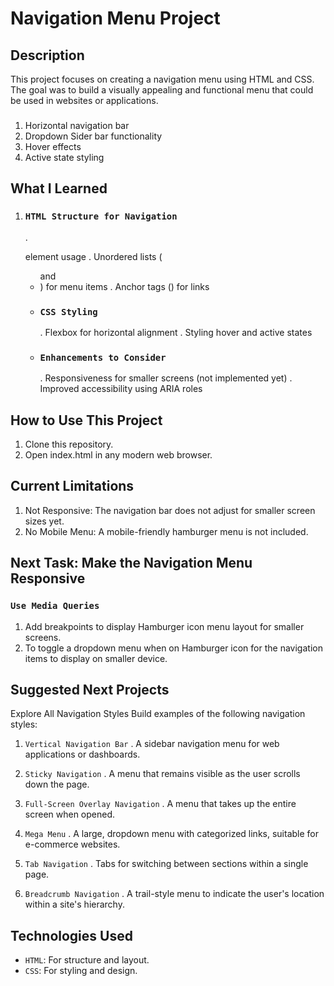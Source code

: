 # Navigation Menu Project

## **Description**

This project focuses on creating a navigation menu using HTML and CSS. The goal was to build a visually appealing and functional menu that could be used in websites or applications.

### <Features>
1. Horizontal navigation bar
2. Dropdown Sider bar functionality
3. Hover effects
4. Active state styling


## **What I Learned**

1. ### `HTML Structure for Navigation`
    . <nav> element usage
    . Unordered lists (<ul> and <li>) for menu items
    . Anchor tags (<a>) for links

2. ### `CSS Styling`
    . Flexbox for horizontal alignment
    . Styling hover and active states
    
3. ### `Enhancements to Consider`
    . Responsiveness for smaller screens (not implemented yet)
    . Improved accessibility using ARIA roles


## **How to Use This Project**

1. Clone this repository.
2. Open index.html in any modern web browser.


## **Current Limitations**

1. Not Responsive: The navigation bar does not adjust for smaller screen sizes yet.
2. No Mobile Menu: A mobile-friendly hamburger menu is not included.


## **Next Task: Make the Navigation Menu Responsive**

### `Use Media Queries`
1. Add breakpoints to display Hamburger icon menu layout for smaller screens.
2. To toggle a dropdown menu when <hover> on Hamburger icon for the navigation items to display on smaller device.


## **Suggested Next Projects**
Explore All Navigation Styles
Build examples of the following navigation styles:

1. `Vertical Navigation Bar`
    . A sidebar navigation menu for web applications or dashboards.

2. `Sticky Navigation`
    . A menu that remains visible as the user scrolls down the page.

3. `Full-Screen Overlay Navigation`
    . A menu that takes up the entire screen when opened.

4. `Mega Menu`
    . A large, dropdown menu with categorized links, suitable for e-commerce websites.

5. `Tab Navigation`
    . Tabs for switching between sections within a single page.

6. `Breadcrumb Navigation`
    . A trail-style menu to indicate the user's location within a site's hierarchy.


## **Technologies Used**

- `HTML`: For structure and layout.
- `CSS`: For styling and design.